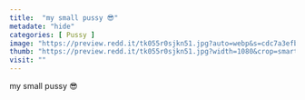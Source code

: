```yaml
---
title:  "my small pussy 😎"
metadate: "hide"
categories: [ Pussy ]
image: "https://preview.redd.it/tk055r0sjkn51.jpg?auto=webp&s=cdc7a3efbb620834743c5f568d9f091766ff21f2"
thumb: "https://preview.redd.it/tk055r0sjkn51.jpg?width=1080&crop=smart&auto=webp&s=308f863f757e69521a71d923bc0cdfd74750c2cc"
visit: ""
---
```

my small pussy 😎
